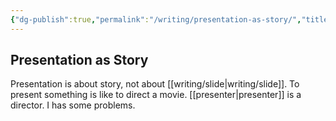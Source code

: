 ```yaml
---
{"dg-publish":true,"permalink":"/writing/presentation-as-story/","title":"presentation-as-story","tags":["presentation"],"noteIcon":""}
---
```



## Presentation as Story

Presentation is about story, not about [[writing/slide\|writing/slide]]. To present something is like to direct a movie. [[presenter\|presenter]] is a director. I has some problems.
